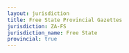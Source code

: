 ```yaml
---
layout: jurisdiction
title: Free State Provincial Gazettes
jurisdiction: ZA-FS
jurisdiction_name: Free State
provincial: true
---
```

